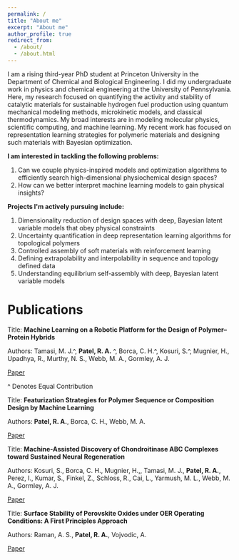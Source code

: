 ```yaml
---
permalink: /
title: "About me"
excerpt: "About me"
author_profile: true
redirect_from: 
  - /about/
  - /about.html
---
```

I am a rising third-year PhD student at Princeton University in the Department of Chemical and Biological Engineering. I did my undergraduate work in physics and chemical engineering at the University of Pennsylvania. Here, my research focused on quantifying the activity and stability of catalytic materials for sustainable hydrogen fuel production using quantum mechanical modeling methods, microkinetic models, and classical thermodynamics. My broad interests are in modeling molecular physics, scientific computing, and machine learning. My recent work has focused on representation learning strategies for polymeric materials and designing such materials with Bayesian optimization. 

**I am interested in tackling the following problems:**

1. Can we couple physics-inspired models and optimization algorithms to efficiently search high-dimensional physiochemical design spaces?
2. How can we better interpret machine learning models to gain physical insights? 

**Projects I'm actively pursuing include:**

1. Dimensionality reduction of design spaces with deep, Bayesian latent variable models that obey physical constraints
2. Uncertainty quantification in deep representation learning algorithms for topological polymers
3. Controlled assembly of soft materials with reinforcement learning
4. Defining extrapolability and interpolability in sequence and topology defined data
5. Understanding equilibrium self-assembly with deep, Bayesian latent variable models 

Publications
======

Title: **Machine Learning on a Robotic Platform for the Design of Polymer–Protein Hybrids**

Authors: Tamasi, M. J.^, **Patel, R. A.** ^, Borca, C. H.^, Kosuri, S.^, Mugnier, H., Upadhya, R., Murthy, N. S., Webb, M. A., Gormley, A. J.

[Paper](https://onlinelibrary.wiley.com/doi/10.1002/adma.202201809?af=R)

^ Denotes Equal Contribution

Title: **Featurization Strategies for Polymer Sequence or Composition Design by Machine Learning**

Authors: **Patel, R. A.**, Borca, C. H., Webb, M. A.

[Paper](https://pubs.rsc.org/en/content/articlelanding/2022/me/d1me00160d)


Title: **Machine‐Assisted Discovery of Chondroitinase ABC Complexes toward Sustained Neural Regeneration**

Authors: Kosuri, S., Borca, C. H., Mugnier, H.,, Tamasi, M. J., **Patel, R. A.**, Perez, I., Kumar, S., Finkel, Z., Schloss, R., Cai, L., Yarmush, M. L., Webb, M. A., Gormley, A. J.

[Paper](https://onlinelibrary.wiley.com/doi/full/10.1002/adhm.202102101)


Title: **Surface Stability of Perovskite Oxides under OER Operating Conditions: A First Principles Approach**

Authors: Raman, A. S., **Patel, R. A.**, Vojvodic, A.

[Paper](https://pubs.rsc.org/en/content/articlelanding/2021/FD/C9FD00146H)

